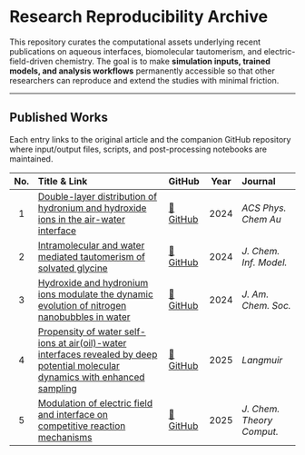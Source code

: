 # Research Reproducibility Archive

This repository curates the computational assets underlying recent publications on aqueous interfaces, biomolecular tautomerism,
and electric-field-driven chemistry. The goal is to make **simulation inputs, trained models, and analysis workflows** permanently
accessible so that other researchers can reproduce and extend the studies with minimal friction. 

---

## Published Works

Each entry links to the original article and the companion GitHub repository where input/output files, scripts, and post-processing
notebooks are maintained.

| No. | Title & Link | GitHub | Year | Journal |
|:---:|:-------------|:--------|:----:|:--------|
| 1 | [Double-layer distribution of hydronium and hydroxide ions in the air-water interface](https://pubs.acs.org/doi/10.1021/acsphyschemau.3c00076) | [🔗 GitHub](https://github.com/Zhang-pchao/DoubleLayerAirWater) | 2024 | *ACS Phys. Chem Au* |
| 2 | [Intramolecular and water mediated tautomerism of solvated glycine](https://pubs.acs.org/doi/10.1021/acs.jcim.4c00273) | [🔗 GitHub](https://github.com/Zhang-pchao/GlycineTautomerism) | 2024 | *J. Chem. Inf. Model.* |
| 3 | [Hydroxide and hydronium ions modulate the dynamic evolution of nitrogen nanobubbles in water](https://pubs.acs.org/doi/10.1021/jacs.4c06641) | [🔗 GitHub](https://github.com/Zhang-pchao/N2BubbleIon) | 2024 | *J. Am. Chem. Soc.* |
| 4 | [Propensity of water self-ions at air(oil)-water interfaces revealed by deep potential molecular dynamics with enhanced sampling](https://pubs.acs.org/doi/full/10.1021/acs.langmuir.4c05004) | [🔗 GitHub](https://github.com/Zhang-pchao/OilWaterInterface) | 2025 | *Langmuir* |
| 5 | [Modulation of electric field and interface on competitive reaction mechanisms](https://doi.org/10.1021/acs.jctc.5c00705) | [🔗 GitHub](https://github.com/Zhang-pchao/research/tree/main/GlycineEfield) | 2025 | *J. Chem. Theory Comput.* |
